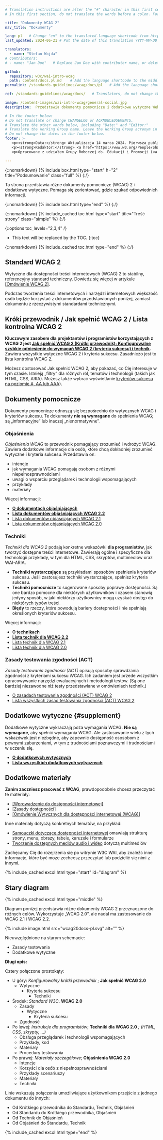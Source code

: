 ```yaml
---
# Translation instructions are after the "#" character in this first section. They are comments that do not show up in the web page. You do not need to translate the instructions after #.
# In this first section, do not translate the words before a colon. For example, do not translate "title:". Do translate the text after "title:".

title: "Dokumenty WCAG 2"
nav_title: "Dokumenty"

lang: pl   # Change "en" to the translated-language shortcode from https://www.iana.org/assignments/language-subtag-registry/language-subtag-registry
last_updated: 2024-06-21 # Put the date of this translation YYYY-MM-DD (with month in the middle)

translators:
  - name: "Stefan Wajda"
# contributors:
# - name: "Jan Doe"   # Replace Jan Doe with contributor name, or delete this line if none

github:
  repository: w3c/wai-intro-wcag
  path: content/docs.pl.md    # Add the language shortcode to the middle of the filename, for example: content/docs.fr.md
permalink: /standards-guidelines/wcag/docs/pl   # Add the language shortcode to the end, with no slash at end, for example: /standards-guidelines/wcag/docs/fr

ref: /standards-guidelines/wcag/docs/   # Translators, do not change this

image: /content-images/wai-intro-wcag/general-social.jpg
description:  Przedstawia dokumenty pomocnicze i dodatkowe wytyczne Web Content Accessibility Guidelines (WCAG) 2..

# In the footer below:
# Do not translate or change CHANGELOG or ACKNOWLEDGEMENTS.
# Translate the other words below, including "Date:" and "Editor:"
# Translate the Working Group name. Leave the Working Group acronym in English.
# Do not change the dates in the footer below.
footer: >
   <p><strong>Data:</strong> Aktualizacja 14 marca 2024. Pierwsza publikacja w czerwcu 2005.</p>
   <p><strong>Redaktor:</strong> <a href="https://www.w3.org/People/Shawn/">Shawn Lawton Henry</a>. Współpraca: <a href="https://www.w3.org/People/hidde/">Hidde de Vries</a> i <a href="https://www.w3.org/People/shadi/">Shadi Abou-Zahra</a>.</p>
   <p>Opracowane z udziałem Grupy Roboczej ds. Edukacji i Promocji (<a href="https://www.w3.org/WAI/about/groups/eowg/">EOWG</a>).</p>

---
```


{::nomarkdown}
{% include box.html type="start" h="2" title="Podsumowanie" class="full" %}
{:/}

Ta strona przedstawia różne dokumenty pomocnicze (WCAG) 2 i dodatkowe wytyczne.  Pomaga się zorientować, gdzie szukać odpowiednich informacji.

{::nomarkdown}
{% include box.html type="end" %}
{:/}

{::nomarkdown}
{% include_cached toc.html type="start" title="Treść strony" class="simple" %}
{:/}

{::options toc_levels="2,3,4" /}

-   This text will be replaced by the TOC.
{:toc}


{::nomarkdown}
{% include_cached toc.html type="end" %}
{:/}

## Standard WCAG 2

Wytyczne dla dostępności treści internetowych (WCAG) 2 to stabilny, referencyjny standard techniczny. Dowiedz się więcej w artykule [[Omówienie WCAG 2]](/standards-guidelines/wcag/).

Podczas tworzenia treści internetowych i narzędzi internetowych większość osób będzie korzystać z dokumentów przedstawionych poniżej, zamiast dokumentu z rzeczywistymi standardami technicznymi.

## Króki przewodnik / Jak spełnić WCAG 2 / Lista kontrolna WCAG 2

**Kluczowym zasobem dla projektantów i programistów korzystających z WCAG 2 jest [Jak spełnić WCAG 2 (Krótki przewodnik): Konfigurowalne szybkie odniesienie do wymagań WCAG 2 (kryteria sukcesu) i technik](https://www.w3.org/WAI/WCAG22/quickref/).** Zawiera wszystkie wytyczne WCAG 2 i kryteria sukcesu. Zasadniczo jest to lista kontrolna WCAG 2.

Możesz dostosować Jak spełnić WCAG 2, aby pokazać, co Cię interesuje w tym czasie. Istnieją „filtry” dla różnych ról, tematów i technologii (takich jak HTML, CSS, ARIA). Możesz także wybrać wyświetlanie [kryteriów sukcesu na poziomie A, AA lub AAA](https://www.w3.org/WAI/WCAG22/Understanding/conformance#levels)).

## Dokumenty pomocnicze

Dokumenty pomocnicze odnoszą się bezpośrednio do wytycznych WCAG i kryteriów sukcesu. Te dokumenty **nie są wymagane** do spełnienia WCAG; są „informacyjne” lub inaczej „nienormatywne”.  

### Objaśnienia

<cite>Objaśnienia WCAG</cite> to przewodnik pomagający zrozumieć i wdrożyć WCAG.  Zawiera dodatkowe informacje dla osób, które chcą dokładniej zrozumieć wytyczne i kryteria sukcesu. Przedstawia on:

- intencje
- jak wymagania WCAG pomagają osobom z różnymi niepełnosprawnościami
- uwagi o wsparciu przeglądarek i technologii wspomagających
- przykłady
- materiały

Więcej informacji:
- **[O dokumentach objaśniających](https://www.w3.org/WAI/WCAG22/Understanding/intro)**
- **[Lista dokumentów objaśniających WCAG 2.2](https://www.w3.org/WAI/WCAG22/Understanding/)**
- [Lista dokumentów objaśniających WCAG 2.1](https://www.w3.org/WAI/WCAG21/Understanding/)
- [Lista dokumentów objaśniających WCAG 2.0](https://www.w3.org/TR/UNDERSTANDING-WCAG20/)

### Techniki

<cite>Techniki dla WCAG 2</cite> podają konkretne wskazówki **dla programistów**, jak tworzyć dostępne treści internetowe. Zawierają ogólne i specyficzne dla technologii przykłady, w tym dla HTML, CSS, skryptów, multimediów oraz WAI-ARIA.


- **Techniki wystarczające** są przykładami sposobów spełnienia kryteriów sukcesu. Jeśli zastosujesz techniki wystarczające, spełnisz kryteria sukcesu.
- **Techniki pomocnicze** to sugerowane sposoby poprawy dostępności. Są one bardzo pomocne dla niektórych użytkowników i czasem stanowią jedyny sposób, w jaki niektórzy użytkownicy mogą uzyskać dostęp do niektórych typów treści.
- **Błędy** to rzeczy, które powodują bariery dostępności i nie spełniają określonych kryteriów sukcesu.

Więcej informacji:
- **[O technikach](https://www.w3.org/WAI/WCAG22/Understanding/understanding-techniques)**
- **[Lista technik dla WCAG 2.2](https://www.w3.org/WAI/WCAG22/Techniques/)**
- [Lista technik dla WCAG 2.1](https://www.w3.org/WAI/WCAG21/Techniques/)
- [Lista technik dla WCAG 2.0](https://www.w3.org/TR/WCAG20-TECHS/)

### Zasady testowania zgodności (ACT)

<cite>Zasady testowania zgodności (ACT)</cite> opisują sposoby sprawdzania zgodności z kryteriami sukcesu WCAG. Ich zadaniem jest przede wszystkim opracowywanie narzędzi ewaluacyjnych i metodologii testów. (Są one bardziej niezawodne niż testy przedstawiane w omówieniach technik.)

* [O zasadach testowania zgodności (ACT) WCAG 2](/standards-guidelines/act/rules/about/)
* [Lista wszystkich zasad testowania zgodności (ACT) WCAG 2](/standards-guidelines/act/rules/)

## Dodatkowe wytyczne {#supplement}

Dodatkowe wytyczne wykraczają poza wymagania WCAG. **Nie są wymagane**, aby spełnić wymagania WCAG. Ale zastosowanie wielu z tych wskazówek jest niezbędne, aby zapewnić dostępność ososobom z pewnymi zaburzeniami, w tym z trudnościami poznawczymi i trudnościami w uczeniu się.

* **[O dodatkowych wytycznych](/WCAG2/supplemental/about/)**
* **[Lista wszystkich dodatkowych wytycznych](/WCAG2/supplemental/)**

## Dodatkowe materiały

**Zanim zaczniesz pracować z WCAG**, prawdopodobnie chcesz przeczytać te materiały:
* [[Wprowadzenie do dostępności internetowej]](/fundamentals/accessibility-intro/)
* [[Zasady dostępności]](/fundamentals/accessibility-principles/)
* [[Omówienie Wytycznych dla dostępności internetowej (WCAG)]](/standards-guidelines/wcag/)

Inne materiały dotyczą konkretnych tematów, na przykład:
* [Samouczki dotyczące dostępności internetowej](https://www.w3.org/WAI/tutorials/) omawiają strukturę strony, menu, obrazy, tabele, karuzele i formularze
* [Tworzenie dostępnych mediów audio i wideo](/media/av/) dotyczą multimediów

Zachęcamy Cię do rozejrzenia się po witrynie W3C WAI, aby znaleźć inne informacje, które być może zechcesz przeczytać lub podzielić się nimi z innymi.


{% include_cached excol.html type="start" id="diagram" %}

## Stary diagram

{% include_cached excol.html type="middle" %}

Diagram poniżej przedstawia różne dokumenty WCAG 2 przeznaczone do różnych celów. Wykorzystuje „WCAG 2.0”, ale nadal ma zastosowanie do WCAG 2.1 i WCAG 2.2.

{% include image.html src="wcag20docs-pl.svg" alt="" %}

Nieuwzględnione na starym schemacie:
* Zasady testowania
* Dodatkowe wytyczne

**Długi opis:**

Cztery połączone prostokąty:
* U góry: _Konfigurowalny krótki przewodnik_ ; **Jak spełnić WCAG 2.0**
  * Wytyczne
    * Kryteria sukcesu
      * Techniki
* Środek: _Standard W3C_. **WCAG 2.0**
  * Zasady
    * Wytyczne
      * Kryteria sukcesu
  * Zgodność
* Po lewej: _Instrukcje dla programistów_; **Techniki dla WCAG 2.0** _; (HTML, CSS, skrypty, ...)_
  * Obsługa przeglądarek i technologii wspomagających
  * Przykłady, kod
  * Materiały
  * Procedury testowania
* Po prawej: _Materiały szczegółowe_; **Objaśnienia WCAG 2.0**
  * Intencje
  * Korzyści dla osób z niepełnosprawnościami
  * Przykłady scenariuszy
  * Materiały
  * Techniki

Linie wskazują połączenia umożliwiające użytkownikom przejście z jednego dokumentu do innych:
* Od Krótkiego przewodnika do Standardu, Technik, Objaśnień
* Od Standardu do Krótkiego przewodnika, Objaśnień
* Od Technik do Objaśnień
* Od Objaśnień do Standardu, Technik

{% include_cached excol.html type="end" %}



